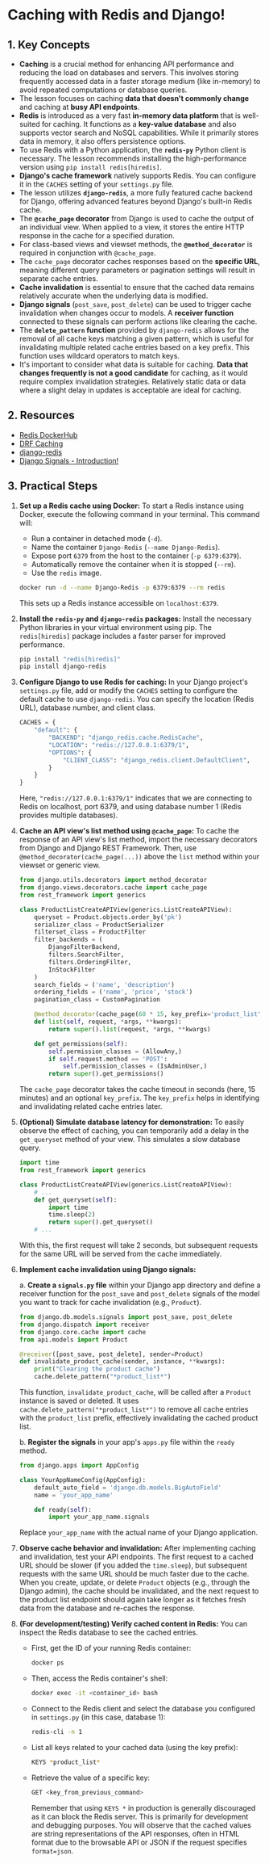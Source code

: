 # Caching with Redis and Django!

## 1. Key Concepts

- **Caching** is a crucial method for enhancing API performance and reducing the load on databases and servers. This involves storing frequently accessed data in a faster storage medium (like in-memory) to avoid repeated computations or database queries.
- The lesson focuses on caching **data that doesn't commonly change** and caching at **busy API endpoints**.
- **Redis** is introduced as a very fast **in-memory data platform** that is well-suited for caching. It functions as a **key-value database** and also supports vector search and NoSQL capabilities. While it primarily stores data in memory, it also offers persistence options.
- To use Redis with a Python application, the **`redis-py`** Python client is necessary. The lesson recommends installing the high-performance version using `pip install redis[hiredis]`.
- **Django's cache framework** natively supports Redis. You can configure it in the `CACHES` setting of your `settings.py` file.
- The lesson utilizes **`django-redis`**, a more fully featured cache backend for Django, offering advanced features beyond Django's built-in Redis cache.
- The **`@cache_page` decorator** from Django is used to cache the output of an individual view. When applied to a view, it stores the entire HTTP response in the cache for a specified duration.
- For class-based views and viewset methods, the **`@method_decorator`** is required in conjunction with `@cache_page`.
- The `cache_page` decorator caches responses based on the **specific URL**, meaning different query parameters or pagination settings will result in separate cache entries.
- **Cache invalidation** is essential to ensure that the cached data remains relatively accurate when the underlying data is modified.
- **Django signals** (`post_save`, `post_delete`) can be used to trigger cache invalidation when changes occur to models. A **receiver function** connected to these signals can perform actions like clearing the cache.
- The **`delete_pattern` function** provided by `django-redis` allows for the removal of all cache keys matching a given pattern, which is useful for invalidating multiple related cache entries based on a key prefix. This function uses wildcard operators to match keys.
- It's important to consider what data is suitable for caching. **Data that changes frequently is not a good candidate** for caching, as it would require complex invalidation strategies. Relatively static data or data where a slight delay in updates is acceptable are ideal for caching.

## 2. Resources

- [Redis DockerHub](https://hub.docker.com/_/redis)
- [DRF Caching](https://www.django-rest-framework.org/api-guide/caching/)
- [django-redis](https://github.com/jazzband/django-redis)
- [Django Signals - Introduction!](https://youtu.be/8p4M-7VXhAU?si=abr9ABQ0868ZYTGm)

## 3. Practical Steps

1.  **Set up a Redis cache using Docker:**
    To start a Redis instance using Docker, execute the following command in your terminal. This command will:

    - Run a container in detached mode (`-d`).
    - Name the container `Django-Redis` (`--name Django-Redis`).
    - Expose port `6379` from the host to the container (`-p 6379:6379`).
    - Automatically remove the container when it is stopped (`--rm`).
    - Use the `redis` image.

    ```bash
    docker run -d --name Django-Redis -p 6379:6379 --rm redis
    ```

    This sets up a Redis instance accessible on `localhost:6379`.

2.  **Install the `redis-py` and `django-redis` packages:**
    Install the necessary Python libraries in your virtual environment using pip. The `redis[hiredis]` package includes a faster parser for improved performance.

    ```bash
    pip install "redis[hiredis]"
    pip install django-redis
    ```

3.  **Configure Django to use Redis for caching:**
    In your Django project's `settings.py` file, add or modify the `CACHES` setting to configure the default cache to use `django-redis`. You can specify the location (Redis URL), database number, and client class.

    ```python
    CACHES = {
        "default": {
            "BACKEND": "django_redis.cache.RedisCache",
            "LOCATION": "redis://127.0.0.1:6379/1",
            "OPTIONS": {
                "CLIENT_CLASS": "django_redis.client.DefaultClient",
            }
        }
    }
    ```

    Here, `"redis://127.0.0.1:6379/1"` indicates that we are connecting to Redis on localhost, port 6379, and using database number 1 (Redis provides multiple databases).

4.  **Cache an API view's list method using `@cache_page`:**
    To cache the response of an API view's list method, import the necessary decorators from Django and Django REST Framework. Then, use `@method_decorator(cache_page(...))` above the `list` method within your viewset or generic view.

    ```python
    from django.utils.decorators import method_decorator
    from django.views.decorators.cache import cache_page
    from rest_framework import generics

    class ProductListCreateAPIView(generics.ListCreateAPIView):
        queryset = Product.objects.order_by('pk')
        serializer_class = ProductSerializer
        filterset_class = ProductFilter
        filter_backends = (
            DjangoFilterBackend,
            filters.SearchFilter,
            filters.OrderingFilter,
            InStockFilter
        )
        search_fields = ('name', 'description')
        ordering_fields = ('name', 'price', 'stock')
        pagination_class = CustomPagination

        @method_decorator(cache_page(60 * 15, key_prefix='product_list'))
        def list(self, request, *args, **kwargs):
            return super().list(request, *args, **kwargs)

        def get_permissions(self):
            self.permission_classes = (AllowAny,)
            if self.request.method == 'POST':
                self.permission_classes = (IsAdminUser,)
            return super().get_permissions()
    ```

    The `cache_page` decorator takes the cache timeout in seconds (here, 15 minutes) and an optional `key_prefix`. The `key_prefix` helps in identifying and invalidating related cache entries later.

5.  **(Optional) Simulate database latency for demonstration:**
    To easily observe the effect of caching, you can temporarily add a delay in the `get_queryset` method of your view. This simulates a slow database query.

    ```python
    import time
    from rest_framework import generics

    class ProductListCreateAPIView(generics.ListCreateAPIView):
        # ...
        def get_queryset(self):
            import time
            time.sleep(2)
            return super().get_queryset()
        # ...
    ```

    With this, the first request will take 2 seconds, but subsequent requests for the same URL will be served from the cache immediately.

6.  **Implement cache invalidation using Django signals:**

    a. **Create a `signals.py` file** within your Django app directory and define a receiver function for the `post_save` and `post_delete` signals of the model you want to track for cache invalidation (e.g., `Product`).

    ```python
    from django.db.models.signals import post_save, post_delete
    from django.dispatch import receiver
    from django.core.cache import cache
    from api.models import Product

    @receiver([post_save, post_delete], sender=Product)
    def invalidate_product_cache(sender, instance, **kwargs):
        print("Clearing the product cache")
        cache.delete_pattern("*product_list*")
    ```

    This function, `invalidate_product_cache`, will be called after a `Product` instance is saved or deleted. It uses `cache.delete_pattern("*product_list*")` to remove all cache entries with the `product_list` prefix, effectively invalidating the cached product list.

    b. **Register the signals** in your app's `apps.py` file within the `ready` method.

    ```python
    from django.apps import AppConfig

    class YourAppNameConfig(AppConfig):
        default_auto_field = 'django.db.models.BigAutoField'
        name = 'your_app_name'

        def ready(self):
            import your_app_name.signals
    ```

    Replace `your_app_name` with the actual name of your Django application.

7.  **Observe cache behavior and invalidation:**
    After implementing caching and invalidation, test your API endpoints. The first request to a cached URL should be slower (if you added the `time.sleep`), but subsequent requests with the same URL should be much faster due to the cache. When you create, update, or delete `Product` objects (e.g., through the Django admin), the cache should be invalidated, and the next request to the product list endpoint should again take longer as it fetches fresh data from the database and re-caches the response.

8.  **(For development/testing) Verify cached content in Redis:**
    You can inspect the Redis database to see the cached entries.
    - First, get the ID of your running Redis container:
      ```bash
      docker ps
      ```
    - Then, access the Redis container's shell:
      ```bash
      docker exec -it <container_id> bash
      ```
    - Connect to the Redis client and select the database you configured in `settings.py` (in this case, database 1):
      ```bash
      redis-cli -n 1
      ```
    - List all keys related to your cached data (using the key prefix):
      ```bash
      KEYS *product_list*
      ```
    - Retrieve the value of a specific key:
      ```bash
      GET <key_from_previous_command>
      ```
      Remember that using `KEYS *` in production is generally discouraged as it can block the Redis server. This is primarily for development and debugging purposes. You will observe that the cached values are string representations of the API responses, often in HTML format due to the browsable API or JSON if the request specifies `format=json`.

